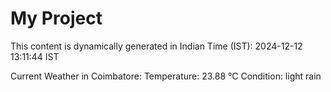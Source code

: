 # My Project

This content is dynamically generated in Indian Time (IST): 2024-12-12 13:11:44 IST


Current Weather in Coimbatore:
Temperature: 23.88 °C
Condition: light rain
